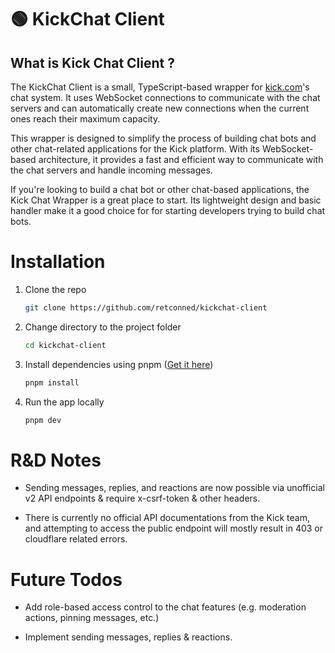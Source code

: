 # 🟢 KickChat Client

## **What is Kick Chat Client ?**

The KickChat Client is a small, TypeScript-based wrapper for [kick.com](https://kick.com)'s chat system. It uses WebSocket connections to communicate with the chat servers and can automatically create new connections when the current ones reach their maximum capacity.

This wrapper is designed to simplify the process of building chat bots and other chat-related applications for the Kick platform. With its WebSocket-based architecture, it provides a fast and efficient way to communicate with the chat servers and handle incoming messages.

If you're looking to build a chat bot or other chat-based applications, the Kick Chat Wrapper is a great place to start. Its lightweight design and basic handler make it a good choice for for starting developers trying to build chat bots.

# Installation

1. Clone the repo

   ```sh
   git clone https://github.com/retconned/kickchat-client
   ```

2. Change directory to the project folder

   ```sh
   cd kickchat-client
   ```

3. Install dependencies using pnpm ([Get it here](https://pnpm.io/installation))

   ```sh
   pnpm install
   ```

4. Run the app locally

   ```sh
   pnpm dev
   ```

# R&D Notes

- Sending messages, replies, and reactions are now possible via unofficial v2 API endpoints & require x-csrf-token & other headers.

- There is currently no official API documentations from the Kick team, and attempting to access the public endpoint will mostly result in 403 or cloudflare related errors.

# Future Todos

- Add role-based access control to the chat features (e.g. moderation actions, pinning messages, etc.)

- Implement sending messages, replies & reactions.

